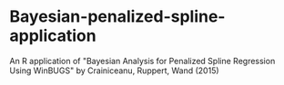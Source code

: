 # Bayesian-penalized-spline-application
An R application of "Bayesian Analysis for Penalized Spline Regression Using WinBUGS" by Crainiceanu, Ruppert, Wand (2015)
